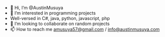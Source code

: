 - 👋 Hi, I’m @AustinMusuya
- 👀 I’m interested in programming projects
- Well-versed in C#, java, python, javascript, php
- 💞️ I’m looking to collaborate on random projects
- 📫 How to reach me amusuya57@gmail.com / info@austinmusuya.com

<!---
AustinMusuya/AustinMusuya is a ✨ special ✨ repository because its `README.md` (this file) appears on your GitHub profile.
You can click the Preview link to take a look at your changes.
--->
